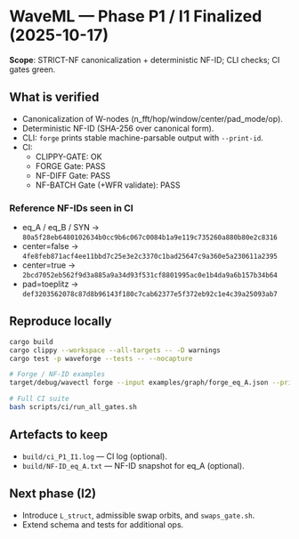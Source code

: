 # WaveML — Phase P1 / I1 Finalized (2025-10-17)

**Scope**: STRICT-NF canonicalization + deterministic NF-ID; CLI checks; CI gates green.

## What is verified
- Canonicalization of W-nodes (n_fft/hop/window/center/pad_mode/op).
- Deterministic NF-ID (SHA-256 over canonical form).
- CLI: `forge` prints stable machine-parsable output with `--print-id`.
- CI:
  - CLIPPY-GATE: OK
  - FORGE Gate: PASS
  - NF-DIFF Gate: PASS
  - NF-BATCH Gate (+WFR validate): PASS

### Reference NF-IDs seen in CI
- eq_A / eq_B / SYN → `80a5f28eb6480102634b0cc9b6c067c0084b1a9e119c735260a880b80e2c8316`
- center=false → `4fe8feb871acf4ee11bbd7c25e3e2c3370c1bad25647c9a360e5a230611a2395`
- center=true  → `2bcd7052eb562f9d3a885a9a34d93f531cf8801995ac0e1b4da9a6b157b34b64`
- pad=toeplitz → `def3203562078c87d8b96143f180c7cab62377e5f372eb92c1e4c39a25093ab7`

## Reproduce locally
```bash
cargo build
cargo clippy --workspace --all-targets -- -D warnings
cargo test -p waveforge --tests -- --nocapture

# Forge / NF-ID examples
target/debug/wavectl forge --input examples/graph/forge_eq_A.json --print-id

# Full CI suite
bash scripts/ci/run_all_gates.sh
```

## Artefacts to keep
- `build/ci_P1_I1.log` — CI log (optional).
- `build/NF-ID_eq_A.txt` — NF-ID snapshot for eq_A (optional).

## Next phase (I2)
- Introduce `L_struct`, admissible swap orbits, and `swaps_gate.sh`.
- Extend schema and tests for additional ops.
